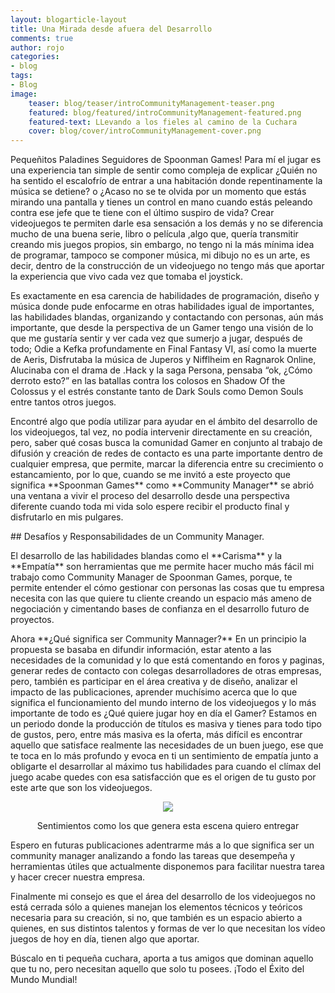 ```yaml
---
layout: blogarticle-layout
title: Una Mirada desde afuera del Desarrollo
comments: true
author: rojo
categories:
- blog
tags:
- Blog
image:
    teaser: blog/teaser/introCommunityManagement-teaser.png
    featured: blog/featured/introCommunityManagement-featured.png
    featured-text: LLevando a los fieles al camino de la Cuchara
    cover: blog/cover/introCommunityManagement-cover.png
---
```


<p class="margin-top-30" markdown='1'>
Pequeñitos Paladines Seguidores de Spoonman Games! Para mí el jugar es una experiencia tan simple de sentir como compleja de explicar ¿Quién no ha sentido el escalofrío de entrar a una habitación donde repentinamente la música se detiene? o ¿Acaso no se te olvida por un momento que estás mirando una pantalla y tienes un control en mano cuando estás peleando contra ese jefe que te tiene con el último suspiro de vida? Crear videojuegos te permiten darle esa sensación a los demás y no se diferencia mucho de una buena serie, libro o película ,algo que, quería transmitir creando mis juegos propios, sin embargo, no tengo ni la más mínima idea de programar, tampoco se componer música, mi dibujo no es un arte, es decir, dentro de la construcción de un videojuego no tengo más que aportar la experiencia que vivo cada vez que tomaba el joystick.
</p>

<p class="margin-top-30" markdown='1'>
Es exactamente en esa carencia de habilidades de programación, diseño y música donde pude enfocarme en otras habilidades igual de importantes, las habilidades blandas, organizando y contactando con personas, aún más importante, que desde la perspectiva de un Gamer tengo una visión de lo que me gustaría sentir y ver cada vez que sumerjo a jugar, después de todo; Odie a Kefka profundamente en Final Fantasy VI, así como la muerte de Aeris, Disfrutaba la música de Juperos y Nifflheim en Ragnarok Online, Alucinaba con el drama de .Hack y la saga Persona, pensaba “ok, ¿Cómo derroto esto?” en las batallas contra los colosos en Shadow Of the Colossus y el estrés constante tanto de Dark Souls como Demon Souls entre tantos otros juegos.
</p>

<p class="margin-top-30" markdown='1'>
Encontré algo que podía utilizar para ayudar en el ámbito del desarrollo de los videojuegos, tal vez, no podía intervenir directamente en su creación, pero, saber qué cosas busca la comunidad Gamer en conjunto al trabajo de difusión y creación de redes de contacto es una parte importante dentro de cualquier empresa, que permite, marcar la diferencia entre su crecimiento o estancamiento, por lo que, cuando se me invitó a este proyecto que significa **Spoonman Games** como **Community Manager** se abrió una ventana a vivir el proceso del desarrollo desde una perspectiva diferente cuando toda mi vida solo espere recibir el producto final y disfrutarlo en mis pulgares.
</p>

<div class="page-header margin-top-30" markdown='1'>
## Desafíos y Responsabilidades de un Community Manager.
</div>

<p class="margin-top-30" markdown='1'>
El desarrollo de las habilidades blandas como el **Carisma** y la **Empatía** son herramientas que me permite hacer mucho más fácil mi trabajo como Community Manager de Spoonman Games, porque, te permite entender el cómo gestionar con personas las cosas que tu empresa necesita con las que quiere tu cliente creando un espacio más ameno de negociación y cimentando bases de confianza en el desarrollo futuro de proyectos.
</p>

<p class="margin-top-30" markdown='1'>
Ahora **¿Qué significa ser Community Mannager?** En un principio la propuesta se basaba en difundir información, estar atento a las necesidades de la comunidad y lo que está comentando en foros y paginas, generar redes de contacto con colegas desarrolladores de otras empresas, pero, también es participar en el área creativa y de diseño, analizar el impacto de las publicaciones, aprender muchísimo acerca que lo que significa el funcionamiento del mundo interno de los videojuegos y lo más importante de todo es ¿Qué quiere jugar hoy en día el Gamer? Estamos en un periodo donde la producción de títulos es masiva y tienes para todo tipo de gustos, pero, entre más masiva es la oferta, más difícil es encontrar aquello que satisface realmente las necesidades de un buen juego, ese que te toca en lo más profundo y evoca en ti un sentimiento de empatía junto a obligarte el desarrollar al máximo tus habilidades para cuando el clímax del juego acabe quedes con esa satisfacción que es el origen de tu gusto por este arte que son los videojuegos.
</p>

<p class="margin-top-30">
    <p align="center"><img src="{{ site.url }}/img/blog/content/introcm2.png"></p>
    <p align="center">Sentimientos como los que genera esta escena quiero entregar</p>
</p>

<p class="margin-top-30" markdown='1'>
Espero en futuras publicaciones adentrarme más a lo que significa ser un community manager analizando a fondo las tareas que desempeña y herramientas útiles que actualmente disponemos para facilitar nuestra tarea y hacer crecer nuestra empresa.
</p>

<p class="margin-top-30" markdown='1'>
Finalmente mi consejo es que el área del desarrollo de los videojuegos no está cerrada sólo a quienes manejan los elementos técnicos y teóricos necesaria para su creación, si no, que también es un espacio abierto a quienes, en sus distintos talentos y formas de ver lo que necesitan los vídeo juegos de hoy en día, tienen algo que aportar.
</p>

<p class="margin-top-30" markdown='1'>
Búscalo en ti pequeña cuchara, aporta a tus amigos que dominan aquello que tu no, pero necesitan aquello que solo tu posees. ¡Todo el Éxito del Mundo Mundial! 
</p>